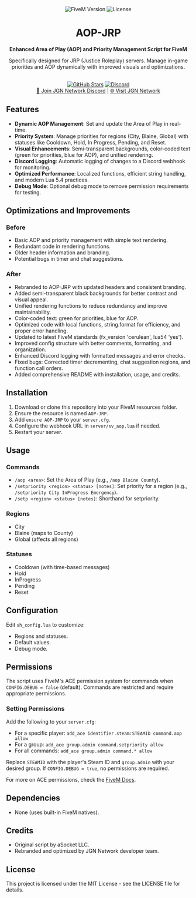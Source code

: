 <div align="center">
  <img src="https://img.shields.io/badge/FiveM-1.0.0-blue" alt="FiveM Version">
  <img src="https://img.shields.io/badge/License-MIT-green" alt="License">
  <br>
  <h1>AOP-JRP</h1>
  <p><strong>Enhanced Area of Play (AOP) and Priority Management Script for FiveM</strong></p>
  <p>Specifically designed for JRP (Justice Roleplay) servers. Manage in-game priorities and AOP dynamically with improved visuals and optimizations.</p>
  <br>
  <a href="https://github.com/fivemJRP/TimeAndDateDisplay-JRP"><img src="https://img.shields.io/github/stars/fivemJRP/TimeAndDateDisplay-JRP?style=social" alt="GitHub Stars"></a>
  <a href="https://discord.gg/JRP"><img src="https://img.shields.io/discord/1234567890?label=JGN%20Network" alt="Discord"></a>
  <br>
  <a href="https://discord.gg/JRP">💬 Join JGN Network Discord</a> | <a href="https://justicerp.xyz">🌐 Visit JGN Network</a>
</div>

## Features

- **Dynamic AOP Management**: Set and update the Area of Play in real-time.
- **Priority System**: Manage priorities for regions (City, Blaine, Global) with statuses like Cooldown, Hold, In Progress, Pending, and Reset.
- **Visual Enhancements**: Semi-transparent backgrounds, color-coded text (green for priorities, blue for AOP), and unified rendering.
- **Discord Logging**: Automatic logging of changes to a Discord webhook for monitoring.
- **Optimized Performance**: Localized functions, efficient string handling, and modern Lua 5.4 practices.
- **Debug Mode**: Optional debug mode to remove permission requirements for testing.

## Optimizations and Improvements

### Before
- Basic AOP and priority management with simple text rendering.
- Redundant code in rendering functions.
- Older header information and branding.
- Potential bugs in timer and chat suggestions.

### After
- Rebranded to AOP-JRP with updated headers and consistent branding.
- Added semi-transparent black backgrounds for better contrast and visual appeal.
- Unified rendering functions to reduce redundancy and improve maintainability.
- Color-coded text: green for priorities, blue for AOP.
- Optimized code with local functions, string.format for efficiency, and proper error handling.
- Updated to latest FiveM standards (fx_version 'cerulean', lua54 'yes').
- Improved config structure with better comments, formatting, and organization.
- Enhanced Discord logging with formatted messages and error checks.
- Fixed bugs: Corrected timer decrementing, chat suggestion regions, and function call orders.
- Added comprehensive README with installation, usage, and credits.

## Installation

1. Download or clone this repository into your FiveM resources folder.
2. Ensure the resource is named `AOP-JRP`.
3. Add `ensure AOP-JRP` to your `server.cfg`.
4. Configure the webhook URL in `server/sv_aop.lua` if needed.
5. Restart your server.

## Usage

### Commands
- `/aop <area>`: Set the Area of Play (e.g., `/aop Blaine County`).
- `/setpriority <region> <status> [notes]`: Set priority for a region (e.g., `/setpriority City InProgress Emergency`).
- `/setp <region> <status> [notes]`: Shorthand for setpriority.

### Regions
- City
- Blaine (maps to County)
- Global (affects all regions)

### Statuses
- Cooldown (with time-based messages)
- Hold
- InProgress
- Pending
- Reset

## Configuration

Edit `sh_config.lua` to customize:
- Regions and statuses.
- Default values.
- Debug mode.

## Permissions

The script uses FiveM's ACE permission system for commands when `CONFIG.DEBUG = false` (default). Commands are restricted and require appropriate permissions.

### Setting Permissions
Add the following to your `server.cfg`:
- For a specific player: `add_ace identifier.steam:STEAMID command.aop allow`
- For a group: `add_ace group.admin command.setpriority allow`
- For all commands: `add_ace group.admin command.* allow`

Replace `STEAMID` with the player's Steam ID and `group.admin` with your desired group. If `CONFIG.DEBUG = true`, no permissions are required.

For more on ACE permissions, check the [FiveM Docs](https://docs.fivem.net/docs/server-manual/setting-up-a-server/#permissions).

## Dependencies

- None (uses built-in FiveM natives).

## Credits

- Original script by aSocket LLC.
- Rebranded and optimized by JGN Network developer team.

## License

This project is licensed under the MIT License - see the LICENSE file for details.
